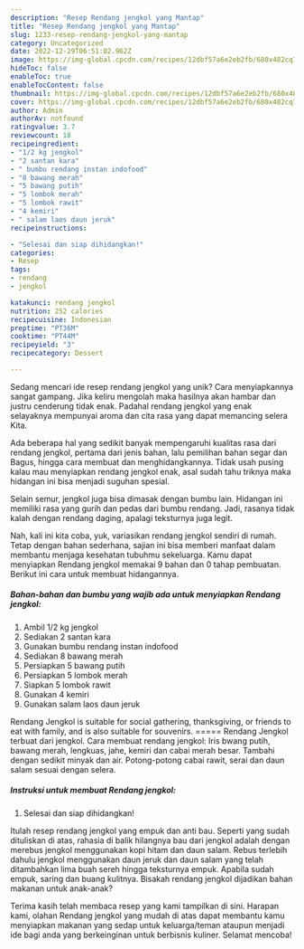 ```yaml
---
description: "Resep Rendang jengkol yang Mantap"
title: "Resep Rendang jengkol yang Mantap"
slug: 1233-resep-rendang-jengkol-yang-mantap
category: Uncategorized
date: 2022-12-29T06:51:02.962Z
image: https://img-global.cpcdn.com/recipes/12dbf57a6e2eb2fb/680x482cq70/rendang-jengkol-foto-resep-utama.jpg
hideToc: false
enableToc: true
enableTocContent: false
thumbnail: https://img-global.cpcdn.com/recipes/12dbf57a6e2eb2fb/680x482cq70/rendang-jengkol-foto-resep-utama.jpg
cover: https://img-global.cpcdn.com/recipes/12dbf57a6e2eb2fb/680x482cq70/rendang-jengkol-foto-resep-utama.jpg
author: Admin
authorAv: notfound
ratingvalue: 3.7
reviewcount: 18
recipeingredient:
- "1/2 kg jengkol"
- "2 santan kara"
- " bumbu rendang instan indofood"
- "8 bawang merah"
- "5 bawang putih"
- "5 lombok merah"
- "5 lombok rawit"
- "4 kemiri"
- " salam laos daun jeruk"
recipeinstructions:

- "Selesai dan siap dihidangkan!"
categories:
- Resep
tags:
- rendang
- jengkol

katakunci: rendang jengkol 
nutrition: 252 calories
recipecuisine: Indonesian
preptime: "PT36M"
cooktime: "PT44M"
recipeyield: "3"
recipecategory: Dessert

---
```





Sedang mencari ide resep rendang jengkol yang unik? Cara menyiapkannya sangat gampang. Jika keliru mengolah maka hasilnya akan hambar dan justru cenderung tidak enak. Padahal rendang jengkol yang enak selayaknya mempunyai aroma dan cita rasa yang dapat memancing selera Kita.





Ada beberapa hal yang sedikit banyak mempengaruhi kualitas rasa dari rendang jengkol, pertama dari jenis bahan, lalu pemilihan bahan segar dan Bagus, hingga cara membuat dan menghidangkannya. Tidak usah pusing kalau mau menyiapkan rendang jengkol enak,      asal sudah tahu triknya maka hidangan ini bisa menjadi suguhan spesial.














Selain semur, jengkol juga bisa dimasak dengan bumbu lain. Hidangan ini memiliki rasa yang gurih dan pedas dari bumbu rendang. Jadi, rasanya tidak kalah dengan rendang daging, apalagi teksturnya juga legit.






Nah, kali ini kita coba, yuk, variasikan rendang jengkol sendiri di rumah. Tetap dengan bahan sederhana, sajian ini bisa memberi manfaat dalam membantu menjaga kesehatan tubuhmu sekeluarga. Kamu dapat menyiapkan Rendang jengkol memakai 9 bahan dan 0 tahap pembuatan. Berikut ini cara untuk membuat hidangannya.

<!--inarticleads1-->

##### Bahan-bahan dan bumbu yang wajib ada untuk menyiapkan Rendang jengkol:

1. Ambil 1/2 kg jengkol
1. Sediakan 2 santan kara
1. Gunakan  bumbu rendang instan indofood
1. Sediakan 8 bawang merah
1. Persiapkan 5 bawang putih
1. Persiapkan 5 lombok merah
1. Siapkan 5 lombok rawit
1. Gunakan 4 kemiri
1. Gunakan  salam laos daun jeruk


Rendang Jengkol is suitable for social gathering, thanksgiving, or friends to eat with family, and is also suitable for souvenirs. ===== Rendang Jengkol terbuat dari jengkol. Cara membuat rendang jengkol: Iris bwang putih, bawang merah, lengkuas, jahe, kemiri dan cabai merah besar. Tambahi dengan sedikit minyak dan air. Potong-potong cabai rawit, serai dan daun salam sesuai dengan selera. 

<!--inarticleads2-->

##### Instruksi untuk membuat Rendang jengkol:


1. Selesai dan siap dihidangkan!

Itulah resep rendang jengkol yang empuk dan anti bau. Seperti yang sudah dituliskan di atas, rahasia di balik hilangnya bau dari jengkol adalah dengan merebus jengkol menggunakan kopi hitam dan daun salam. Rebus terlebih dahulu jengkol menggunakan daun jeruk dan daun salam yang telah ditambahkan lima buah sereh hingga teksturnya empuk. Apabila sudah empuk, saring dan buang kulitnya. Bisakah rendang jengkol dijadikan bahan makanan untuk anak-anak? 

Terima kasih telah membaca resep yang kami tampilkan di sini. Harapan kami, olahan Rendang jengkol yang mudah di atas dapat membantu kamu menyiapkan makanan yang sedap untuk keluarga/teman ataupun menjadi ide bagi anda yang berkeinginan untuk berbisnis kuliner. Selamat mencoba!

